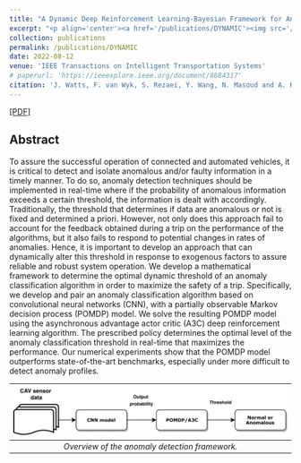 ```yaml
---
title: "A Dynamic Deep Reinforcement Learning-Bayesian Framework for Anomaly Detection"
excerpt: "<p align='center'><a href='/publications/DYNAMIC'><img src='/images/DYNAMIC.png' style='width: 500px;'></a></p>"
collection: publications
permalink: /publications/DYNAMIC
date: 2022-08-12
venue: 'IEEE Transactions on Intelligent Transportation Systems'
# paperurl: 'https://ieeexplore.ieee.org/document/8684317'
citation: 'J. Watts, F. van Wyk, S. Rezaei, Y. Wang, N. Masoud and A. Khojandi, "A Dynamic Deep Reinforcement Learning-Bayesian Framework for Anomaly Detection." in IEEE Transactions on Intelligent Transportation Systems, 2022, <i>doi: 10.1109/TITS.2022.3200906.</i>'
---
```


[[PDF]](https://www.researchgate.net/publication/349376559_A_Dynamic_Deep_Reinforcement_Learning-Bayesian_Framework_for_Anomaly_Detection)


## Abstract
To assure the successful operation of connected and automated vehicles, it is critical to detect and isolate anomalous and/or faulty information in a timely manner. To do so, anomaly detection techniques should be implemented in real-time where if the probability of anomalous information exceeds a certain threshold, the information is dealt with accordingly. Traditionally, the threshold that determines if data are anomalous or not is fixed and determined a priori. However, not only does this approach fail to account for the feedback obtained during a trip on the performance of the algorithms, but it also fails to respond to potential changes in rates of anomalies. Hence, it is important to develop an approach that can dynamically alter this threshold in response to exogenous factors to assure reliable and robust system operation. We develop a mathematical framework to determine the optimal dynamic threshold of an anomaly classification algorithm in order to maximize the safety of a trip. Specifically, we develop and pair an anomaly classification algorithm based on convolutional neural networks (CNN), with a partially observable Markov decision process (POMDP) model. We solve the resulting POMDP model using the asynchronous advantage actor critic (A3C) deep reinforcement learning algorithm. The prescribed policy determines the optimal level of the anomaly classification threshold in real-time that maximizes the performance. Our numerical experiments show that the POMDP model outperforms state-of-the-art benchmarks, especially under more difficult to detect anomaly profiles.

| ![](/images/DYNAMIC.png) |
|:--:| 
| *Overview of the anomaly detection framework.* |
